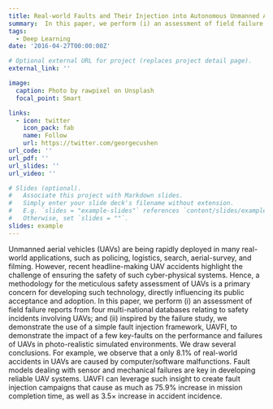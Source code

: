 ```yaml
---
title: Real-world Faults and Their Injection into Autonomous Unmanned Aerial Vehicles
summary:  In this paper, we perform (i) an assessment of field failure reports from four multi-national databases relating to safety incidents involving UAVs; and (ii) inspired by the failure study, we demonstrate the use of a simple fault injection framework, UAVFI, to demonstrate the impact of a few key-faults on the performance and failures of UAVs in photo-realistic simulated environments. 
tags:
  - Deep Learning
date: '2016-04-27T00:00:00Z'

# Optional external URL for project (replaces project detail page).
external_link: ''

image:
  caption: Photo by rawpixel on Unsplash
  focal_point: Smart

links:
  - icon: twitter
    icon_pack: fab
    name: Follow
    url: https://twitter.com/georgecushen
url_code: ''
url_pdf: ''
url_slides: ''
url_video: ''

# Slides (optional).
#   Associate this project with Markdown slides.
#   Simply enter your slide deck's filename without extension.
#   E.g. `slides = "example-slides"` references `content/slides/example-slides.md`.
#   Otherwise, set `slides = ""`.
slides: example
---
```


Unmanned aerial vehicles (UAVs) are being rapidly deployed in many real-world applications, such as policing, logistics, search, aerial-survey, and filming. However, recent headline-making UAV accidents highlight the challenge of ensuring the safety of such cyber-physical systems. Hence, a methodology for the meticulous safety assessment of UAVs is a primary concern for developing such technology, directly influencing its public acceptance and adoption. In this paper, we perform (i) an assessment of field failure reports from four multi-national databases relating to safety incidents involving UAVs; and (ii)
inspired by the failure study, we demonstrate the use of a simple fault injection framework, UAVFI, to demonstrate the impact of a
few key-faults on the performance and failures of UAVs in photo-realistic simulated environments. We draw several conclusions. For example, we observe that a only 8.1% of real-world accidents in UAVs are caused by computer/software malfunctions. Fault models dealing with sensor and mechanical failures are key in developing reliable UAV systems. UAVFI can leverage such insight to create fault injection campaigns that cause as much as 75.9% increase in mission completion time, as well as 3.5× increase in accident incidence.
